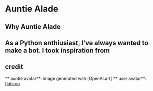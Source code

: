 # Auntie Alade

## Why Auntie Alade
As a Python enthiusiast, I've always wanted to make a bot. I took inspiration
from 
---

## credit

** auntie avatar**: image generated with [OpenAI.art]
** user avatar**: [flaticon](https://www.flaticon.com/free-icons/teacher)